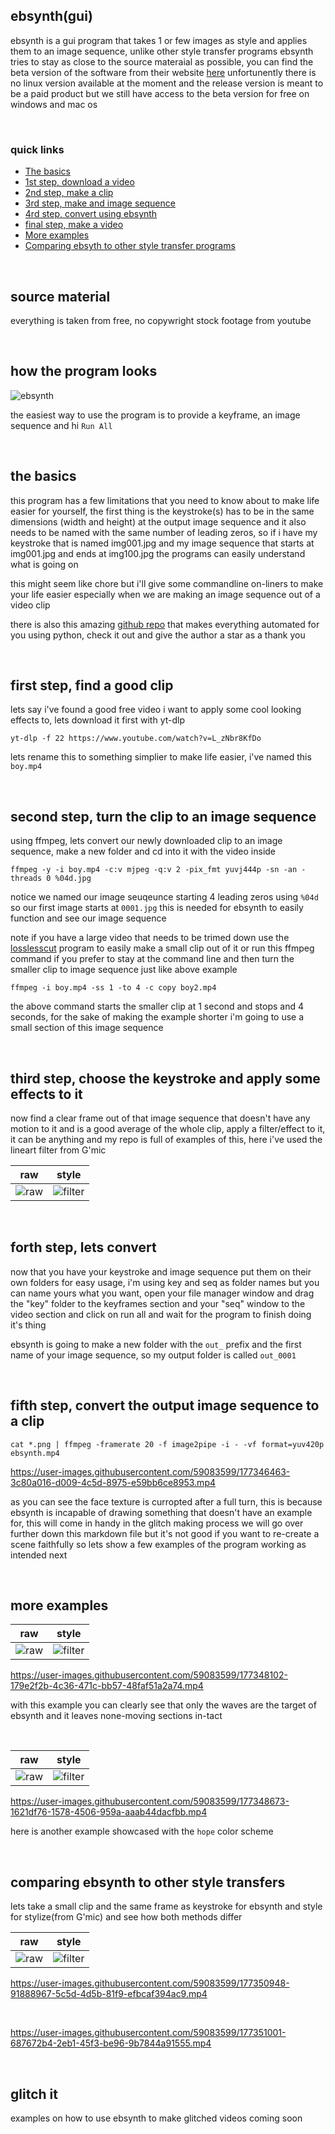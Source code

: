 ## ebsynth(gui)
ebsynth is a gui program that takes 1 or few images as style and applies them to an image sequence, unlike other style transfer programs ebsynth tries to stay as close to the source materaial as possible, you can find the beta version of the software from their website [here](https://ebsynth.com/) unfortunently there is no linux version available at the moment and the release version is meant to be a paid product but we still have access to the beta version for free on windows and mac os

<br>

### quick links
 * [The basics](https://github.com/junguler/_image-manipulation/tree/main/ebsynth(gui)#the-basics)
 * [1st step, download a video](https://github.com/junguler/_image-manipulation/tree/main/ebsynth(gui)#first-step-find-a-good-clip)
 * [2nd step, make a clip](https://github.com/junguler/_image-manipulation/tree/main/ebsynth(gui)#second-step-turn-the-clip-to-an-image-sequence)
 * [3rd step, make and image sequence](https://github.com/junguler/_image-manipulation/tree/main/ebsynth(gui)#third-step-choose-the-keystroke-and-apply-some-effects-to-it)
 * [4rd step, convert using ebsynth](https://github.com/junguler/_image-manipulation/tree/main/ebsynth(gui)#forth-step-lets-convert)
 * [final step, make a video](https://github.com/junguler/_image-manipulation/tree/main/ebsynth(gui)#fifth-step-convert-the-output-image-sequence-to-a-clip)
 * [More examples](https://github.com/junguler/_image-manipulation/tree/main/ebsynth(gui)#more-examples)
 * [Comparing ebsyth to other style transfer programs](https://github.com/junguler/_image-manipulation/tree/main/ebsynth(gui)#comparing-ebsynth-to-other-style-transfers)

<br>

## source material
everything is taken from free, no copywright stock footage from youtube

<br>

## how the program looks
![ebsynth](examples/ebsynth.png)

the easiest way to use the program is to provide a keyframe, an image sequence and hi `Run All`

<br>

## the basics
this program has a few limitations that you need to know about to make life easier for yourself, the first thing is the keystroke(s) has to be in the same dimensions (width and height) at the output image sequence and it also needs to be named with the same number of leading zeros, so if i have my keystroke that is named img001.jpg and my image sequence that starts at img001.jpg and ends at img100.jpg the programs can easily understand what is going on

this might seem like chore but i'll give some commandline on-liners to make your life easier especially when we are making an image sequence out of a video clip

there is also this amazing [github repo](https://github.com/MyNameJeremy/EzEb) that makes everything automated for you using python, check it out and give the author a star as a thank you

<br>

## first step, find a good clip
lets say i've found a good free video i want to apply some cool looking effects to, lets download it first with yt-dlp

```
yt-dlp -f 22 https://www.youtube.com/watch?v=L_zNbr8KfDo
```

lets rename this to something simplier to make life easier, i've named this `boy.mp4`

<br>

## second step, turn the clip to an image sequence
using ffmpeg, lets convert our newly downloaded clip to an image sequence, make a new folder and cd into it with the video inside

```
ffmpeg -y -i boy.mp4 -c:v mjpeg -q:v 2 -pix_fmt yuvj444p -sn -an -threads 0 %04d.jpg
```

notice we named our image seuqeunce starting 4 leading zeros using `%04d` so our first image starts at `0001.jpg` this is needed for ebsynth to easily function and see our image sequence

note if you have a large video that needs to be trimed down use the [losslesscut](https://github.com/mifi/lossless-cut/releases) program to easily make a small clip out of it or run this ffmpeg command if you prefer to stay at the command line and then turn the smaller clip to image sequence just like above example

```
ffmpeg -i boy.mp4 -ss 1 -to 4 -c copy boy2.mp4
```

the above command starts the smaller clip at 1 second and stops and 4 seconds, for the sake of making the example shorter i'm going to use a small section of this image sequence

<br>

## third step, choose the keystroke and apply some effects to it
now find a clear frame out of that image sequence that doesn't have any motion to it and is a good average of the whole clip, apply a filter/effect to it, it can be anything and my repo is full of examples of this, here i've used the lineart filter from G'mic

| raw | style |
| --- | --- |
| ![raw](examples/B-raw.jpg) | ![filter](examples/B-key.jpg) |

<br>

## forth step, lets convert
now that you have your keystroke and image sequence put them on their own folders for easy usage, i'm using key and seq as folder names but you can name yours what you want, open your file manager window and drag the "key" folder to the keyframes section and your "seq" window to the video section and click on run all and wait for the program to finish doing it's thing

ebsynth is going to make a new folder with the `out_` prefix and the first name of your image sequence, so my output folder is called `out_0001`

<br>

## fifth step, convert the output image sequence to a clip
```
cat *.png | ffmpeg -framerate 20 -f image2pipe -i - -vf format=yuv420p ebsynth.mp4
```

https://user-images.githubusercontent.com/59083599/177346463-3c80a016-d009-4c5d-8975-e59bb6ce8953.mp4

as you can see the face texture is curropted after a full turn, this is because ebsynth is incapable of drawing something that doesn't have an example for, this will come in handy in the glitch making process we will go over further down this markdown file but it's not good if you want to re-create a scene faithfully so lets show a few examples of the program working as intended next

<br>

## more examples

| raw | style |
| --- | --- |
| ![raw](examples/w-raw.jpg) | ![filter](examples/w-key.jpg) |

https://user-images.githubusercontent.com/59083599/177348102-179e2f2b-4c36-471c-bb57-48faf51a2a74.mp4

with this example you can clearly see that only the waves are the target of ebsynth and it leaves none-moving sections in-tact

<br>

| raw | style |
| --- | --- |
| ![raw](examples/raw2.jpg) | ![filter](examples/i-key.jpg) |

https://user-images.githubusercontent.com/59083599/177348673-1621df76-1578-4506-959a-aaab44dacfbb.mp4

here is another example showcased with the `hope` color scheme

<br>

## comparing ebsynth to other style transfers
lets take a small clip and the same frame as keystroke for ebsynth and style for stylize(from G'mic) and see how both methods differ

| raw | style |
| --- | --- |
| ![raw](examples/D-raw.jpg) | ![filter](examples/D-key.jpg) |

https://user-images.githubusercontent.com/59083599/177350948-91888967-5c5d-4d5b-81f9-efbcaf394ac9.mp4

<br>

https://user-images.githubusercontent.com/59083599/177351001-687672b4-2eb1-45f3-be96-9b7844a91555.mp4

<br>

## glitch it
examples on how to use ebsynth to make glitched videos coming soon
